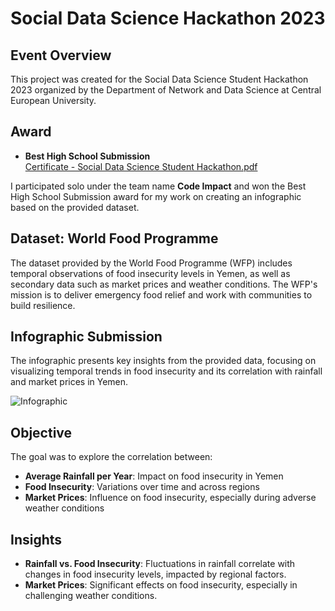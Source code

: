 # Social Data Science Hackathon 2023

## Event Overview
This project was created for the Social Data Science Student Hackathon 2023 organized by the Department of Network and Data Science at Central European University. 

## Award
- **Best High School Submission**  
[Certificate - Social Data Science Student Hackathon.pdf](https://github.com/user-attachments/files/18665253/Certificate.-.Social.Data.Science.Student.Hackathon.pdf)

I participated solo under the team name **Code Impact** and won the Best High School Submission award for my work on creating an infographic based on the provided dataset.

## Dataset: World Food Programme
The dataset provided by the World Food Programme (WFP) includes temporal observations of food insecurity levels in Yemen, as well as secondary data such as market prices and weather conditions. The WFP's mission is to deliver emergency food relief and work with communities to build resilience.

## Infographic Submission
The infographic presents key insights from the provided data, focusing on visualizing temporal trends in food insecurity and its correlation with rainfall and market prices in Yemen.

![Infographic](https://github.com/user-attachments/assets/bc23a372-4cc1-44e6-a548-b0628f1738b9)

## Objective
The goal was to explore the correlation between:
- **Average Rainfall per Year**: Impact on food insecurity in Yemen
- **Food Insecurity**: Variations over time and across regions
- **Market Prices**: Influence on food insecurity, especially during adverse weather conditions

## Insights
- **Rainfall vs. Food Insecurity**: Fluctuations in rainfall correlate with changes in food insecurity levels, impacted by regional factors.
- **Market Prices**: Significant effects on food insecurity, especially in challenging weather conditions.
